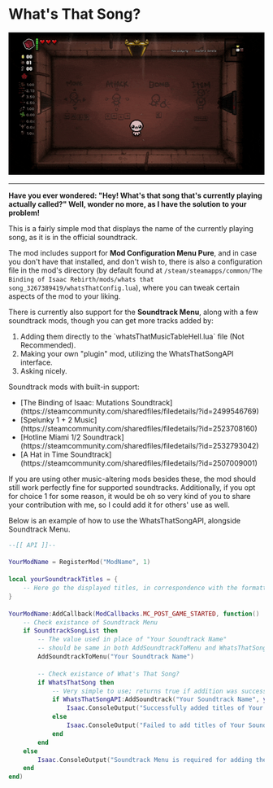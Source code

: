 # What's That Song?

![Demonstration](https://raw.githubusercontent.com/AceHanded/TBOI-Whats-That-Song-Mod/main/Images/ModShowcase.gif)

-----

<b>Have you ever wondered: "Hey! What's that song that's currently playing actually called?" Well, wonder no more, as I have the solution to your problem!</b>

This is a fairly simple mod that displays the name of the currently playing song, as it is in the official soundtrack.

The mod includes support for <b>Mod Configuration Menu Pure</b>, and in case you don't have that installed, and don't wish to, there is also a configuration file in the mod's directory 
(by default found at `/steam/steamapps/common/The Binding of Isaac Rebirth/mods/whats that song_3267389419/whatsThatConfig.lua`), where you can tweak certain aspects of the mod to your liking.

There is currently also support for the <b>Soundtrack Menu</b>, along with a few soundtrack mods, though you can get more tracks added by:
<ol>
    <li>Adding them directly to the `whatsThatMusicTableHell.lua` file (Not Recommended).</li>
    <li>Making your own "plugin" mod, utilizing the WhatsThatSongAPI interface.</li>
    <li>Asking nicely.</li>
</ol>

Soundtrack mods with built-in support:
<ul>
    <li>[The Binding of Isaac: Mutations Soundtrack](https://steamcommunity.com/sharedfiles/filedetails/?id=2499546769)</li>
    <li>[Spelunky 1 + 2 Music](https://steamcommunity.com/sharedfiles/filedetails/?id=2523708160)</li>
    <li>[Hotline Miami 1/2 Soundtrack](https://steamcommunity.com/sharedfiles/filedetails/?id=2532793042)</li>
    <li>[A Hat in Time Soundtrack](https://steamcommunity.com/sharedfiles/filedetails/?id=2507009001)</li>
</ul>

If you are using other music-altering mods besides these, the mod should still work perfectly fine for supported soundtracks. Additionally, if you opt for choice 1 for some reason, it would be oh so very kind of you to share your contribution with me, so I could add it for others' use as well.

Below is an example of how to use the WhatsThatSongAPI, alongside Soundtrack Menu.
```lua
--[[ API ]]--

YourModName = RegisterMod("ModName", 1)

local yourSoundtrackTitles = {
    -- Here go the displayed titles, in correspondence with the formatting of Soundtrack Menu.
}

YourModName:AddCallback(ModCallbacks.MC_POST_GAME_STARTED, function()
    -- Check existance of Soundtrack Menu
    if SoundtrackSongList then
        -- The value used in place of "Your Soundtrack Name"
        -- should be same in both AddSoundtrackToMenu and WhatsThatSongAPI:AddSoundtrack
        AddSoundtrackToMenu("Your Soundtrack Name")

        -- Check existance of What's That Song?
        if WhatsThatSong then
            -- Very simple to use; returns true if addition was successful, otherwise false
            if WhatsThatSongAPI:AddSoundtrack("Your Soundtrack Name", yourSoundtrackTitles) then
                Isaac.ConsoleOutput("Successfully added titles of Your Soundtrack to What's That Song?\n")
            else
                Isaac.ConsoleOutput("Failed to add titles of Your Soundtrack to What's That Song?\n")
            end
        end
    else
        Isaac.ConsoleOutput("Soundtrack Menu is required for adding the soundtrack!\n")
    end
end)
```
